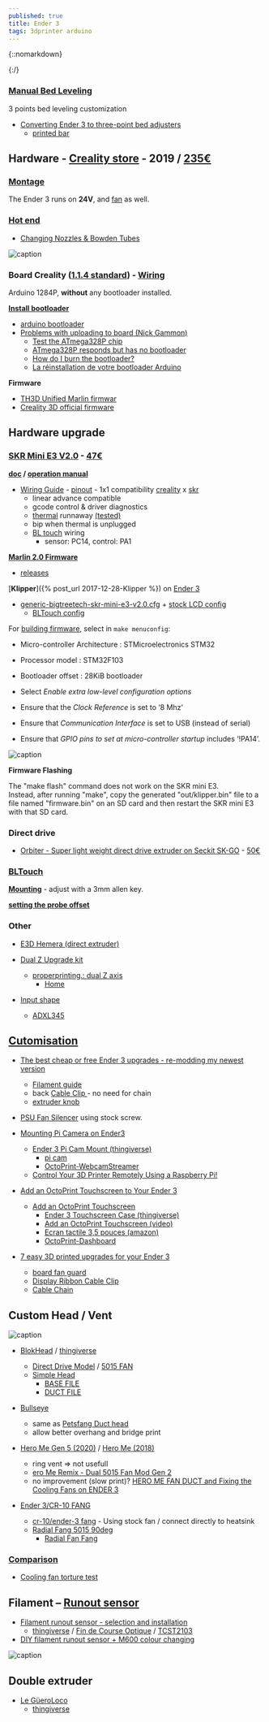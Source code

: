 ```yaml
---
published: true
title: Ender 3
tags: 3dprinter arduino
---
```

{::nomarkdown}
<link data-n-head="ssr" rel="icon" type="image/x-icon" href="https://www.creality.com/favicon.ico">
{:/}

### [Manual Bed Leveling](https://www.youtube.com/watch?v=5eqTmb01cBk)
3 points bed leveling customization
- [Converting Ender 3 to three-point bed adjusters](https://www.reddit.com/r/3Dprinting/comments/9t4opp/converting_ender_3_to_threepoint_bed_adjusters/)
	- [printed bar](https://www.thingiverse.com/thing:3193722)

## Hardware - [Creality store](https://fr.aliexpress.com/store/4297005?spm=a2g0o.detail.1000061.1.2ffc3f1ehpncF2) - 2019 / [235€](https://www.amazon.fr/gp/product/B07F9Z6Z4W/ref=ppx_od_dt_b_asin_title_s02?ie=UTF8&psc=1)


### [Montage](https://www.youtube.com/watch?v=me8Qrwh907Q)

The Ender 3 runs on **24V**, and [fan](https://www.reddit.com/r/3Dprinting/comments/97pvk8/ender3_fans/) as well.

### [Hot end](https://all3dp.com/2/ender-3-hot-end-what-to-consider-which-to-buy/#default-ender-3-hot-end)
- [Changing Nozzles & Bowden Tubes](https://www.youtube.com/watch?v=FRzsGttNMyk)
    
![caption](https://i.all3dp.com/cdn-cgi/image/fit=cover,w=1000,gravity=0.5x0.5,format=auto/wp-content/uploads/2021/01/14144625/hot_end.jpg)
    
### Board Creality ([1.1.4 standard](https://www.ender3.fr/differences-physiques-entre-la-1-1-4-et-1-1-4-silent/)) - [Wiring](https://user-images.githubusercontent.com/13983772/65833342-b9832c80-e2cf-11e9-8569-5ade76dd0f93.jpeg)

Arduino 1284P, **without** any bootloader installed.  


[**Install bootloader**](https://www.youtube.com/watch?v=fIl5X2ffdyo)
- [arduino bootloader](https://www.arduino.cc/en/Hacking/Bootloader)
- [Problems with uploading to board (Nick Gammon)](https://arduino.stackexchange.com/questions/13292/have-i-bricked-my-arduino-uno-problems-with-uploading-to-board/13293#13293)
	- [Test the ATmega328P chip](https://arduino.stackexchange.com/questions/13292/have-i-bricked-my-arduino-uno-problems-with-uploading-to-board/13293#13293)
	- [ATmega328P responds but has no bootloader](https://arduino.stackexchange.com/questions/13292/have-i-bricked-my-arduino-uno-problems-with-uploading-to-board/13293#13293)
	- [How do I burn the bootloader?](https://arduino.stackexchange.com/questions/473/how-do-i-burn-the-bootloader)
	- [La réinstallation de votre bootloader Arduino](http://documentations-francophone-libres.e-monsite.com/pages/tuto/tuto-la-reinstallation-de-votre-bootloader-arduino.html)
    
**Firmware**
- [TH3D Unified Marlin firmwar](https://www.th3dstudio.com/knowledgebase/th3d-unified-firmware-package/)
- [Creality 3D official firmware](https://github.com/Creality3DPrinting/Ender-3)

## Hardware upgrade
### [SKR Mini E3 V2.0](https://www.youtube.com/watch?v=mtCz_-2zvZo) - [47€](https://www.amazon.fr/gp/product/B0882QGFZR/ref=ox_sc_act_title_1?smid=A3VDX49XRNB3K3&psc=1)

**[doc](https://github.com/bigtreetech/BIGTREETECH-SKR-mini-E3/tree/master/hardware/BTT%20SKR%20MINI%20E3%20V2.0/Hardware) / [operation manual](https://raw.githubusercontent.com/bigtreetech/BIGTREETECH-SKR-mini-E3/master/hardware/BTT%20SKR%20MINI%20E3%20V2.0/Hardware/BTT%20SKR%20MINI%20E3%20V2.0%20Instruction%20Manual.pdf)**
- [Wiring Guide](https://www.youtube.com/watch?v=VAXY3GkgTyY) - [pinout](https://raw.githubusercontent.com/bigtreetech/BIGTREETECH-SKR-mini-E3/master/hardware/BTT%20SKR%20MINI%20E3%20V2.0/Hardware/BTT%20SKR%20MINI%20E3%20V2.0-PIN.pdf) - 1x1 compatibility [creality](https://imgur.com/a/Zy7rdq4) x [skr](https://imgur.com/a/idnV4q6)
	- linear advance compatible
    - gcode control & driver diagnostics
    - [thermal](https://www.youtube.com/watch?v=lURxGcdBm9A) runnaway [(tested)](https://www.youtube.com/watch?v=6nHOp-j3dtE)
    - bip when thermal is unplugged
    - [BL touch](https://github.com/bigtreetech/BIGTREETECH-SKR-mini-E3/blob/master/firmware/V2.0/README.md) wiring
    	 - sensor: PC14, control: PA1

[**Marlin 2.0 Firmware**](https://gulfcoast-robotics.com/pages/bigtreetech-skr-mini-e3-marlin-2-0-firmware)
- [releases](https://github.com/bigtreetech/BIGTREETECH-SKR-mini-E3/tree/master/firmware/V2.0)

[**Klipper**]({% post_url 2017-12-28-Klipper %}) on [Ender 3](https://www.youtube.com/watch?v=yAfalR7-Tvw)
- [generic-bigtreetech-skr-mini-e3-v2.0.cfg](https://github.com/KevinOConnor/klipper/blob/master/config/generic-bigtreetech-skr-mini-e3-v2.0.cfg) + [stock LCD config](https://www.reddit.com/r/BIGTREETECH/comments/dtl8id/skr_mini_e3_12_klipper_configguide_including/)
	- [BLTouch config](https://github.com/KevinOConnor/klipper/blob/master/docs/BLTouch.md)

For [building firmware](https://docs.vorondesign.com/build/software/miniE3_v20_klipper.html), select in `make menuconfig`:
- Micro-controller Architecture	: STMicroelectronics STM32
- Processor model : STM32F103
- Bootloader offset : 28KiB bootloader

- Select *Enable extra low-level configuration options*
- Ensure that the *Clock Reference* is set to ‘8 Mhz’
- Ensure that *Communication Interface* is set to USB (instead of serial)
- Ensure that *GPIO pins to set at micro-controller startup* includes ‘!PA14’.

![caption](https://docs.vorondesign.com/build/software/images/miniE3_v20_klipper_menuconfig.png)

**Firmware Flashing**

The "make flash" command does not work on the SKR mini E3.  
Instead, after running "make", copy the generated "out/klipper.bin" file to a file named "firmware.bin" on an SD card and then restart the SKR mini E3 with that SD card.


### Direct drive
- [Orbiter - Super light weight direct drive extruder on Seckit SK-GO](https://www.youtube.com/watch?v=qvY_dChxj0E) - [50€](https://www.amazon.fr/gp/product/B09BJQXHL7/ref=ox_sc_act_title_2?smid=AB85984DFGROR&psc=1)

### [BLTouch](https://teachingtechyt.github.io/upgrades.html#bltouch)
[**Mounting**](https://youtu.be/eF060dBEnfs?t=182) - adjust with a 3mm allen key.

[**setting the probe offset**](https://www.youtube.com/watch?v=fN_ndWvXGBQ)


### Other
- [E3D Hemera (direct extruder)](https://www.youtube.com/watch?v=Ws-rDTRzFlI)


- [Dual Z Upgrade kit](https://www.youtube.com/watch?v=03fQciqSdVM)
	- [properprinting.: dual Z axis](https://www.youtube.com/watch?v=nBVrcIZ095Y)
    	- [Home](https://properprinting.pro/product/ender-3-dual-z-axis-with-optional-frame-braces/)
        
- [Input shape](https://www.youtube.com/watch?v=er7q-CJL1lc)
	- [ADXL345](https://www.klipper3d.org/Measuring_Resonances.html)

## [Cutomisation](https://www.thingiverse.com/yd007/collections/ender3)
- [The best cheap or free Ender 3 upgrades - re-modding my newest version](https://www.youtube.com/watch?v=YYYDlxJ0O1E)
	- [Filament guide](https://www.thingiverse.com/thing:2920344)
    - back [Cable Clip ](https://www.thingiverse.com/thing:2949858) - no need for chain
    - [extruder knob](https://www.thingiverse.com/thing:2776404)
- [PSU Fan Silencer](https://www.thingiverse.com/thing:3345042) using stock screw.

- [Mounting Pi Camera on Ender3](https://howchoo.com/g/ntg5yzg1odk/using-octoprint-with-the-creality-ender-3-3d-printer)
	- [Ender 3 Pi Cam Mount (thingiverse)](https://www.thingiverse.com/thing:2886101)
    	- [pi cam](https://www.amazon.fr/AZDelivery-Cam%C3%A9ra-Raspberry-Kamera-Flexkabel/dp/B07KSZW251/ref=sr_1_7?__mk_fr_FR=%C3%85M%C3%85%C5%BD%C3%95%C3%91&keywords=Raspberry+Pi+V2.1%2C+8+MP&qid=1569069060&s=gateway&sr=8-7)
        - [OctoPrint-WebcamStreamer](https://plugins.octoprint.org/plugins/webcamstreamer/)
	- [Control Your 3D Printer Remotely Using a Raspberry Pi!](https://www.youtube.com/watch?v=1RuasPvZhx0)
- [Add an OctoPrint Touchscreen to Your Ender 3](https://howchoo.com/g/y2fin2q5njm/ender-3-octoprint-touchscreen)
	- [Add an OctoPrint Touchscreen](https://howchoo.com/g/ztu5owjhytu/3d-printer-octoprint-touchscreen?utm_source=youtube&utm_medium=referral&utm_campaign=octoprint-touchscreen&utm_content=description)
    	- [Ender 3 Touchscreen Case (thingiverse)](https://www.thingiverse.com/thing:3030160)
		- [Add an OctoPrint Touchscreen (video)](https://www.youtube.com/watch?v=6OP2c-GQFu4)
		- [Ecran tactile 3,5 pouces (amazon)](https://www.amazon.fr/gp/product/B07NTH1JWH/ref=ox_sc_act_title_1?smid=A5BN6RQOA0WX3&psc=1)
        - [OctoPrint-Dashboard](https://plugins.octoprint.org/plugins/dashboard/)
        
    
- [7 easy 3D printed upgrades for your Ender 3](https://www.youtube.com/watch?v=fq2IKp3jeaY)
    - [board fan guard](https://www.thingiverse.com/thing:2935204/)
    - [Display Ribbon Cable Clip](https://www.thingiverse.com/thing:2880021)
    - [Cable Chain](https://www.thingiverse.com/thing:2920060)
    
## Custom Head / Vent

![caption](http://nebula.wsimg.com/da389e8caf444883011e4b5bcdad7d3f?AccessKeyId=D78877820DACAFA338E2&disposition=0&alloworigin=1) 

- [BlokHead](https://www.youtube.com/watch?v=28KNgNesT4c) / [thingiverse](https://www.thingiverse.com/thing:2759439) 
	- [Direct Drive Model](https://docs.google.com/spreadsheets/d/1L5uuA3ca1uR8Kp_vfI3saqcKQaaCjv8nFS8pEvPCBA4/edit#gid=1029915155) / [5015 FAN](https://www.amazon.fr/s?k=5015+fan&__mk_fr_FR=%C3%85M%C3%85%C5%BD%C3%95%C3%91&ref=nb_sb_noss_1)
    - [Simple Head](http://www.dpetsel.com/files2print.html)
		- [BASE FILE](https://www.google.com/url?q=https://cdn.thingiverse.com/assets/4b/ee/0c/2a/90/BB_Stk.Base.E3v2.E4.E3_3.11.21.stl&sa=D&source=editors&ust=1630261399741000&usg=AOvVaw3ulY-jox1O_jluDBaLYkQk)
    	- [DUCT FILE](https://www.google.com/url?q=https://cdn.thingiverse.com/assets/cb/06/89/c1/45/BLOKHEAD.hf.3.30.21.stl&sa=D&source=editors&ust=1630261399745000&usg=AOvVaw2crksO1NmmrZoJB9aU8l_c)
- [Bullseye](https://www.youtube.com/watch?v=xmZCwJDyxYU)
	- same as [Petsfang Duct head](https://www.thingiverse.com/thing:2759439/)
	- allow better overhang and bridge print

- [Hero Me Gen 5 (2020)](https://www.youtube.com/watch?v=DUkoKzOFWFs) / [Hero Me (2018)](https://www.youtube.com/watch?v=xPvLKSClShc) 
	- ring vent => not usefull
    - [ero Me Remix - Dual 5015 Fan Mod Gen 2](https://www.youtube.com/watch?v=hHQKr-LgvfI)
    - no improvement (slow print)? [HERO ME FAN DUCT and Fixing the Cooling Fans on ENDER 3](https://www.youtube.com/watch?v=QvyesgYLwQk)

- [Ender 3/CR-10 FANG](https://www.thingiverse.com/thing:3504842)
	- [cr-10/ender-3 fang](https://www.thingiverse.com/thing:3206459/comments) - Using stock fan / connect directly to heatsink
	- [Radial Fang 5015 90deg](https://www.thingiverse.com/thing:3598158)
		- [Radial Fan Fang](https://www.thingiverse.com/thing:2175956)

### [Comparison](https://www.youtube.com/watch?v=s2jR92SX_Zg)
- [Cooling fan torture test](https://www.thingiverse.com/thing:3167063)

## Filament – [Runout sensor](http://domoticx.com/3d-printer-filament-runout-sensor-optisch/)
- [Filament runout sensor - selection and installation](https://www.3dpedie.cz/en/manuals/filament-runout/)
	- [thingiverse](https://www.thingiverse.com/thing:1646220) / [ Fin de Course Optique](https://www.amazon.fr/gp/product/B07CQWPLWB/ref=ppx_yo_dt_b_asin_title_o04_s01?ie=UTF8&psc=1) / [TCST2103](https://www.vishay.com/docs/81147/tcst2103.pdf)
- [DIY filament runout sensor + M600 colour changing](https://www.youtube.com/watch?v=gwHpXaj_6xE)

![caption](http://domoticx.com/wp-content/uploads/2017/02/geeetech-optical-endstop.jpg)

## Double extruder
- [ Le GüeroLoco](https://www.youtube.com/watch?v=fVF3f2kPgZM)
	- [thingiverse](https://www.thingiverse.com/thing:3039887)

